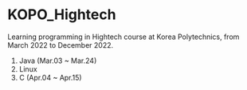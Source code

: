 # KOPO_Hightech
Learning programming in Hightech course at Korea Polytechnics, from March 2022 to December 2022.
1. Java (Mar.03 ~ Mar.24)
2. Linux
3. C (Apr.04 ~ Apr.15)

